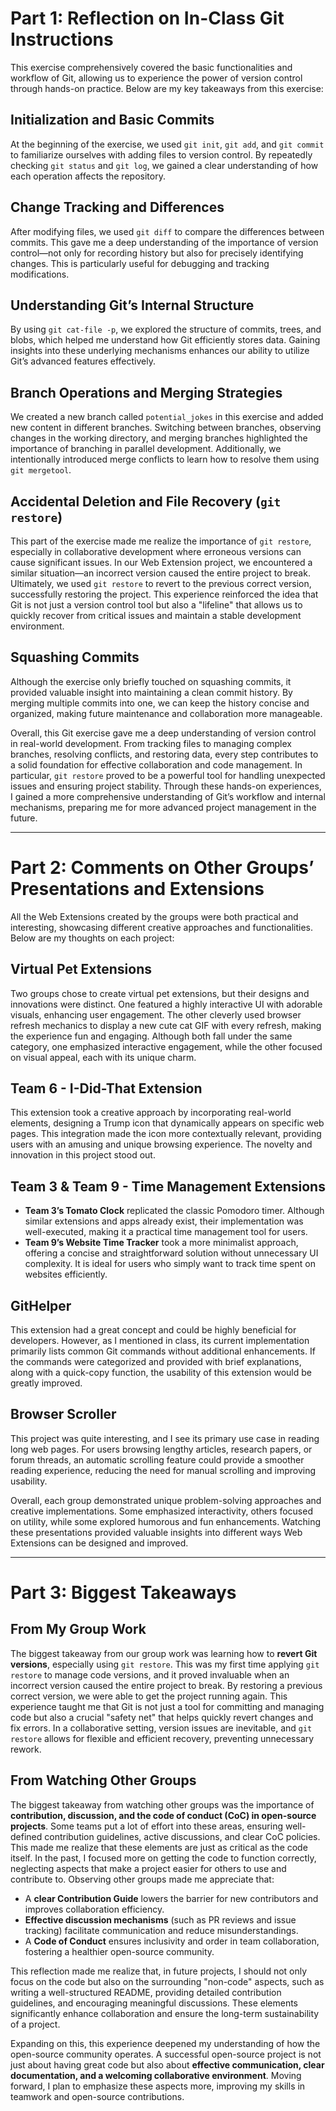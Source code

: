 # Part 1: Reflection on In-Class Git Instructions

This exercise comprehensively covered the basic functionalities and workflow of Git, allowing us to experience the power of version control through hands-on practice. Below are my key takeaways from this exercise:

## Initialization and Basic Commits  
At the beginning of the exercise, we used `git init`, `git add`, and `git commit` to familiarize ourselves with adding files to version control. By repeatedly checking `git status` and `git log`, we gained a clear understanding of how each operation affects the repository.

## Change Tracking and Differences  
After modifying files, we used `git diff` to compare the differences between commits. This gave me a deep understanding of the importance of version control—not only for recording history but also for precisely identifying changes. This is particularly useful for debugging and tracking modifications.

## Understanding Git’s Internal Structure  
By using `git cat-file -p`, we explored the structure of commits, trees, and blobs, which helped me understand how Git efficiently stores data. Gaining insights into these underlying mechanisms enhances our ability to utilize Git’s advanced features effectively.

## Branch Operations and Merging Strategies  
We created a new branch called `potential_jokes` in this exercise and added new content in different branches. Switching between branches, observing changes in the working directory, and merging branches highlighted the importance of branching in parallel development. Additionally, we intentionally introduced merge conflicts to learn how to resolve them using `git mergetool`.

## Accidental Deletion and File Recovery (`git restore`)  
This part of the exercise made me realize the importance of `git restore`, especially in collaborative development where erroneous versions can cause significant issues. In our Web Extension project, we encountered a similar situation—an incorrect version caused the entire project to break. Ultimately, we used `git restore` to revert to the previous correct version, successfully restoring the project. This experience reinforced the idea that Git is not just a version control tool but also a "lifeline" that allows us to quickly recover from critical issues and maintain a stable development environment.

## Squashing Commits  
Although the exercise only briefly touched on squashing commits, it provided valuable insight into maintaining a clean commit history. By merging multiple commits into one, we can keep the history concise and organized, making future maintenance and collaboration more manageable.

Overall, this Git exercise gave me a deep understanding of version control in real-world development. From tracking files to managing complex branches, resolving conflicts, and restoring data, every step contributes to a solid foundation for effective collaboration and code management. In particular, `git restore` proved to be a powerful tool for handling unexpected issues and ensuring project stability. Through these hands-on experiences, I gained a more comprehensive understanding of Git’s workflow and internal mechanisms, preparing me for more advanced project management in the future.

---
<!--more-->
# Part 2: Comments on Other Groups’ Presentations and Extensions  

All the Web Extensions created by the groups were both practical and interesting, showcasing different creative approaches and functionalities. Below are my thoughts on each project:

## Virtual Pet Extensions  
Two groups chose to create virtual pet extensions, but their designs and innovations were distinct. One featured a highly interactive UI with adorable visuals, enhancing user engagement. The other cleverly used browser refresh mechanics to display a new cute cat GIF with every refresh, making the experience fun and engaging. Although both fall under the same category, one emphasized interactive engagement, while the other focused on visual appeal, each with its unique charm.

## Team 6 - I-Did-That Extension  
This extension took a creative approach by incorporating real-world elements, designing a Trump icon that dynamically appears on specific web pages. This integration made the icon more contextually relevant, providing users with an amusing and unique browsing experience. The novelty and innovation in this project stood out.

## Team 3 & Team 9 - Time Management Extensions  
- **Team 3’s Tomato Clock** replicated the classic Pomodoro timer. Although similar extensions and apps already exist, their implementation was well-executed, making it a practical time management tool for users.  
- **Team 9’s Website Time Tracker** took a more minimalist approach, offering a concise and straightforward solution without unnecessary UI complexity. It is ideal for users who simply want to track time spent on websites efficiently.

## GitHelper  
This extension had a great concept and could be highly beneficial for developers. However, as I mentioned in class, its current implementation primarily lists common Git commands without additional enhancements. If the commands were categorized and provided with brief explanations, along with a quick-copy function, the usability of this extension would be greatly improved.

## Browser Scroller  
This project was quite interesting, and I see its primary use case in reading long web pages. For users browsing lengthy articles, research papers, or forum threads, an automatic scrolling feature could provide a smoother reading experience, reducing the need for manual scrolling and improving usability.

Overall, each group demonstrated unique problem-solving approaches and creative implementations. Some emphasized interactivity, others focused on utility, while some explored humorous and fun enhancements. Watching these presentations provided valuable insights into different ways Web Extensions can be designed and improved.

---

# Part 3: Biggest Takeaways  

## From My Group Work  
The biggest takeaway from our group work was learning how to **revert Git versions**, especially using `git restore`. This was my first time applying `git restore` to manage code versions, and it proved invaluable when an incorrect version caused the entire project to break. By restoring a previous correct version, we were able to get the project running again. This experience taught me that Git is not just a tool for committing and managing code but also a crucial "safety net" that helps quickly revert changes and fix errors. In a collaborative setting, version issues are inevitable, and `git restore` allows for flexible and efficient recovery, preventing unnecessary rework.

## From Watching Other Groups  
The biggest takeaway from watching other groups was the importance of **contribution, discussion, and the code of conduct (CoC) in open-source projects**. Some teams put a lot of effort into these areas, ensuring well-defined contribution guidelines, active discussions, and clear CoC policies. This made me realize that these elements are just as critical as the code itself. In the past, I focused more on getting the code to function correctly, neglecting aspects that make a project easier for others to use and contribute to. Observing other groups made me appreciate that:
- A **clear Contribution Guide** lowers the barrier for new contributors and improves collaboration efficiency.  
- **Effective discussion mechanisms** (such as PR reviews and issue tracking) facilitate communication and reduce misunderstandings.  
- A **Code of Conduct** ensures inclusivity and order in team collaboration, fostering a healthier open-source community.

This reflection made me realize that, in future projects, I should not only focus on the code but also on the surrounding "non-code" aspects, such as writing a well-structured README, providing detailed contribution guidelines, and encouraging meaningful discussions. These elements significantly enhance collaboration and ensure the long-term sustainability of a project.

Expanding on this, this experience deepened my understanding of how the open-source community operates. A successful open-source project is not just about having great code but also about **effective communication, clear documentation, and a welcoming collaborative environment**. Moving forward, I plan to emphasize these aspects more, improving my skills in teamwork and open-source contributions.
